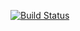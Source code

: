 [![Build Status](https://travis-ci.org/briansmith/mozillapkix.svg?branch=feature%2Fopenssl)](https://travis-ci.org/briansmith/mozillapkix)
